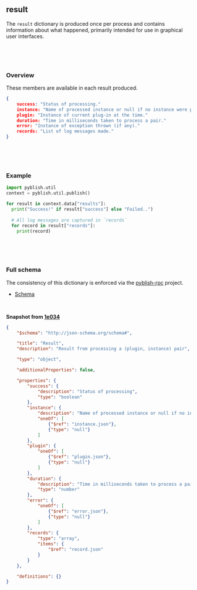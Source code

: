 ## result

The `result` dictionary is produced once per process and contains information about what happened, primarily intended for use in graphical user interfaces.

<br>
<br>
<br>

### Overview

These members are available in each result produced.

```json
{
    success: "Status of processing."
    instance: "Name of processed instance or null if no instance were processed."
    plugin: "Instance of current plug-in at the time."
    duration: "Time in milliseconds taken to process a pair."
    error: "Instance of exception thrown (if any)."
    records: "List of log messages made."
}
```

<br>
<br>
<br>

### Example

```python
import pyblish.util
context = pyblish.util.publish()

for result in context.data["results"]:
  print("Success!" if result["success"] else "Failed..")
  
  # All log messages are captured in `records`
  for record in result["records"]:
    print(record)
```

<br>
<br>
<br>

### Full schema

The consistency of this dictionary is enforced via the  [pyblish-rpc](https://github.com/pyblish/pyblish-rpc) project.

- [Schema](https://github.com/pyblish/pyblish-rpc/blob/master/pyblish_rpc/schema/result.json)

<br>

**Snapshot from [1e034](https://github.com/pyblish/pyblish-rpc/blob/6a075199c50c5c6a99e110505117c7d0d6d1e034/pyblish_rpc/schema/result.json)**

```json
{
    "$schema": "http://json-schema.org/schema#",

    "title": "Result",
    "description": "Result from processing a (plugin, instance) pair",

    "type": "object",

    "additionalProperties": false,

    "properties": {
        "success": {
            "description": "Status of processing",
            "type": "boolean"
        },
        "instance": {
            "description": "Name of processed instance or null if no instance were processed",
            "oneOf": [
                {"$ref": "instance.json"},
                {"type": "null"}
            ]
        },
        "plugin": {
            "oneOf": [
                {"$ref": "plugin.json"},
                {"type": "null"}
            ]
        },
        "duration": {
            "description": "Time in milliseconds taken to process a pair",
            "type": "number"
        },
        "error": {
            "oneOf": [
                {"$ref": "error.json"},
                {"type": "null"}
            ]
        },
        "records": {
            "type": "array",
            "items": {
                "$ref": "record.json"
            }
        }
    },

    "definitions": {}
}
```
